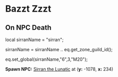 # Bazzt Zzzt


## On NPC Death

local sirranName = "sirran";

sirranName = sirranName .. eq.get_zone_guild_id();

eq.set_global(sirranName,"6",3,"M20");

**Spawn NPC:**  [Sirran the Lunatic](/npc/71058) at (**y:** -1078, **x:** 234)




